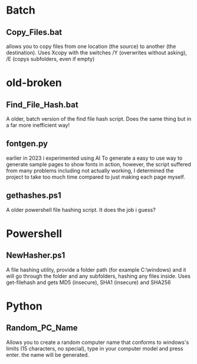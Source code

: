 # Batch

## Copy_Files.bat
allows you to copy files from one location (the source) to another (the destination).
Uses Xcopy with the switches /Y (overwrites without asking), /E (copys subfolders, even if empty)

# old-broken
## Find_File_Hash.bat
A older, batch version of the find file hash script. Does the same thing but in a far more inefficient way!

## fontgen.py
earlier in 2023 i experimented using AI To generate a easy to use way to generate sample pages to show fonts in action, however, the script suffered from many problems including not actually working, I determined the project to take too much time compared to just making each page myself.

## gethashes.ps1
A older powershell file hashing script. It does the job i guess?

# Powershell

## NewHasher.ps1
A file hashing utility, provide a folder path (for example C:\windows\) and it will go through the folder and any subfolders, hashing any files inside. Uses get-filehash and gets MD5 (insecure), SHA1 (insecure) and SHA256

# Python

## Random_PC_Name
Allows you to create a random computer name that conforms to windows's limits (15 characters, no special), type in your computer model and press enter. the name will be generated.


